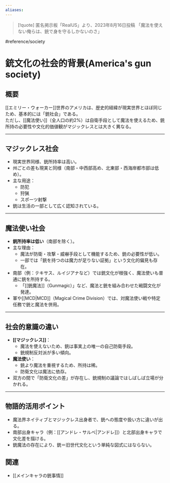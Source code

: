 ```yaml
---
aliases:
---
```

> [!quote]  匿名掲示板「RealUS」より、2023年8月16日投稿
> 「魔法を使えない俺らは、銃で身を守るしかないのさ」  

#reference/society  
# 銃文化の社会的背景(America's gun society)

## 概要
[[エミリー・ウォーカー]]世界のアメリカは、歴史的経緯が現実世界とほぼ同じため、基本的には「銃社会」である。  
ただし、[[魔法使い]]（全人口の約2%）は自衛手段として魔法を使えるため、銃所持の必要性や文化的価値観がマジックレスとは大きく異なる。

---

## マジックレス社会
- 現実世界同様、銃所持率は高い。
- 州ごとの差も現実と同様（南部・中西部高め、北東部・西海岸都市部は低め）。
- 主な用途：
  - 防犯
  - 狩猟
  - スポーツ射撃
- 銃は生活の一部として広く認知されている。

---

## 魔法使い社会
- **銃所持率は低い**（南部を除く）。
- 主な理由：
  - 魔法が防衛・攻撃・威嚇手段として機能するため、銃の必要性が低い。
  - 一部では「銃を持つのは魔力が足りない証拠」という文化的偏見も存在。
- 南部（例：テキサス、ルイジアナなど）では銃文化が根強く、魔法使いも普通に銃を所持する。
  - 「[[銃魔法]]（Gunmagic）」など、魔法と銃を組み合わせた戦闘文化が発達。
- 軍や[[MCD|MCD]]（Magical Crime Division）では、対魔法使い戦や特定任務で銃と魔法を併用。

---

## 社会的意識の違い
- **[[マジックレス]]**：
  - 魔法を使えないため、銃は事実上の唯一の自己防衛手段。
  - 銃規制反対派が多い傾向。
- **魔法使い**：
  - 銃より魔法を重視するため、所持は稀。
  - 防衛文化は魔法に依存。
- 双方の間で「防衛文化の差」が存在し、銃規制の議論ではしばしば立場が分かれる。

---

## 物語的活用ポイント
- 魔法界ネイティブとマジックレス出身者で、銃への態度や扱い方に違いが出る。
- 南部出身キャラ（例：[[アンドレ・サルベ|アンドレ]]）と北部出身キャラで文化差を描ける。
- 銃魔法の存在により、銃＝旧世代文化という単純な図式にはならない。

## 関連
- [[メインキャラの銃事情]]